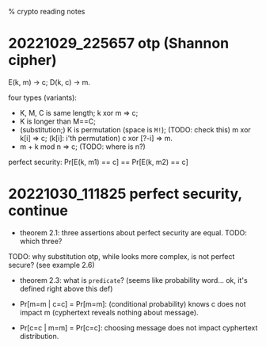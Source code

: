 % crypto reading notes

# 20221029_225657 otp (Shannon cipher)

E(k, m) -> c; D(k, c) -> m.

four types (variants):

- K, M, C is same length; k xor m => c;
- K is longer than M==C;
- (substitution;) K is permutation (space is `M!`); (TODO: check this)
m xor k[i] => c; (k[i]: i'th permutation)
c xor [?-i] => m.
- m + k mod n => c; (TODO: where is n?)

perfect security: Pr[E(k, m1) == c] == Pr[E(k, m2) == c]

# 20221030_111825 perfect security, continue

- theorem 2.1: three assertions about perfect security are equal. TODO: which three?

TODO: why substitution otp, while looks more complex, is not perfect secure?
(see example 2.6)

- theorem 2.3: what is `predicate`? (seems like probability word... ok, it's
  defined right above this def)

- Pr[m=m | c=c] = Pr[m=m]: (conditional probability) knows c does not impact
  m (cyphertext reveals nothing about message).
- Pr[c=c | m=m] = Pr[c=c]: choosing message does not impact cyphertext
  distribution.
